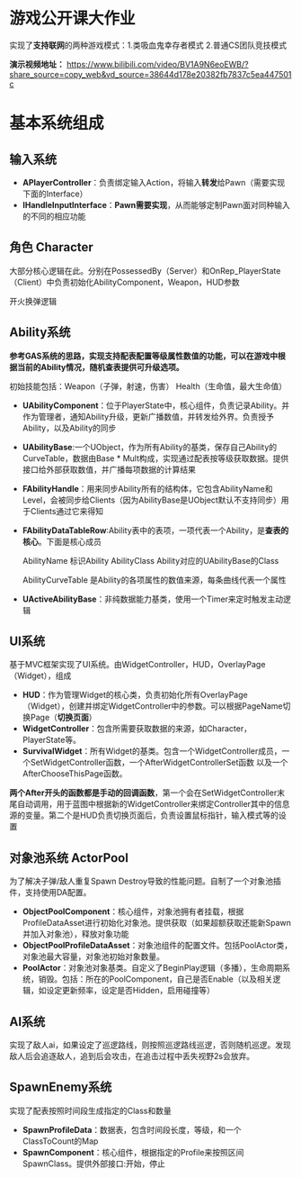 # 游戏公开课大作业
实现了**支持联网**的两种游戏模式：1.类吸血鬼幸存者模式 2.普通CS团队竞技模式

**演示视频地址：** https://www.bilibili.com/video/BV1A9N6eoEWB/?share_source=copy_web&vd_source=38644d178e20382fb7837c5ea447501c

# 基本系统组成

## 输入系统

- **APlayerController**：负责绑定输入Action，将输入**转发**给Pawn（需要实现下面的Interface）
- **IHandleInputInterface**：**Pawn需要实现**，从而能够定制Pawn面对同种输入的不同的相应功能

## 角色 Character

大部分核心逻辑在此。分别在PossessedBy（Server）和OnRep_PlayerState（Client）中负责初始化AbilityComponent，Weapon，HUD参数

开火换弹逻辑

## Ability系统

**参考GAS系统的思路，实现支持配表配置等级属性数值的功能，可以在游戏中根据当前的Ability情况，随机查表提供可升级选项。**

初始技能包括：Weapon（子弹，射速，伤害） Health（生命值，最大生命值）

- **UAbilityComponent**：位于PlayerState中，核心组件，负责记录Ability。并作为管理者，通知Ability升级，更新广播数值，并转发给外界。负责授予Ability，以及Ability的同步

- **UAbilityBase**:一个UObject，作为所有Ability的基类，保存自己Ability的CurveTable，数据由Base * Mult构成，实现通过配表按等级获取数据。提供接口给外部获取数值，并广播每项数据的计算结果

- **FAbilityHandle**：用来同步Ability所有的结构体，它包含AbilityName和Level，会被同步给Clients（因为AbilityBase是UObject默认不支持同步）用于Clients通过它来得知

- **FAbilityDataTableRow**:Ability表中的表项，一项代表一个Ability，是**查表的核心**。下面是核心成员

  AbilityName 标识Ability
  AbilityClass Ability对应的UAbilityBase的Class

  AbilityCurveTable 是Ability的各项属性的数值来源，每条曲线代表一个属性

- **UActiveAbilityBase**：非纯数据能力基类，使用一个Timer来定时触发主动逻辑


## UI系统

基于MVC框架实现了UI系统。由WidgetController，HUD，OverlayPage（Widget），组成

- **HUD**：作为管理Widget的核心类，负责初始化所有OverlayPage（Widget），创建并绑定WidgetController中的参数。可以根据PageName切换Page（**切换页面**）
- **WidgetController**：包含所需要获取数据的来源，如Character，PlayerState等。
- **SurvivalWidget**：所有Widget的基类。包含一个WidgetController成员，一个SetWidgetController函数，一个AfterWidgetControllerSet函数  以及一个AfterChooseThisPage函数。

**两个After开头的函数都是手动的回调函数**，第一个会在SetWidgetController末尾自动调用，用于蓝图中根据新的WidgetController来绑定Controller其中的信息源的变量。第二个是HUD负责切换页面后，负责设置鼠标指针，输入模式等的设置


## 对象池系统 ActorPool

为了解决子弹/敌人重复Spawn Destroy导致的性能问题。自制了一个对象池插件，支持使用DA配置。

- **ObjectPoolComponent**：核心组件，对象池拥有者挂载，根据ProfileDataAsset进行初始化对象池。提供获取（如果超额获取还能新Spawn并加入对象池），释放对象功能
- **ObjectPoolProfileDataAsset**：对象池组件的配置文件。包括PoolActor类，对象池最大容量，对象池初始对象数量。
- **PoolActor**：对象池对象基类。自定义了BeginPlay逻辑（多播），生命周期系统，销毁。包括：所在的PoolComponent，自己是否Enable（以及相关逻辑，如设定更新频率，设定是否Hidden，启用碰撞等）

## AI系统

实现了敌人ai，如果设定了巡逻路线，则按照巡逻路线巡逻，否则随机巡逻。发现敌人后会追逐敌人，追到后会攻击，在追击过程中丢失视野2s会放弃。

## SpawnEnemy系统

实现了配表按照时间段生成指定的Class和数量

- **SpawnProfileData**：数据表，包含时间段长度，等级，和一个ClassToCount的Map
- **SpawnComponent**：核心组件，根据指定的Profile来按照区间SpawnClass。提供外部接口:开始，停止
